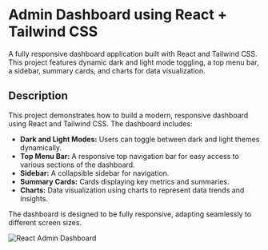 # Admin Dashboard using React + Tailwind CSS



A fully responsive dashboard application built with React and Tailwind CSS. This project features dynamic dark and light mode toggling, a top menu bar, a sidebar, summary cards, and charts for data visualization.

## Description

This project demonstrates how to build a modern, responsive dashboard using React and Tailwind CSS. The dashboard includes:

- **Dark and Light Modes:** Users can toggle between dark and light themes dynamically.
- **Top Menu Bar:** A responsive top navigation bar for easy access to various sections of the dashboard.
- **Sidebar:** A collapsible sidebar for navigation.
- **Summary Cards:** Cards displaying key metrics and summaries.
- **Charts:** Data visualization using charts to represent data trends and insights.

The dashboard is designed to be fully responsive, adapting seamlessly to different screen sizes.

![React Admin Dashboard](https://github.com/YousafKhan1/React-Tailwind-Simple-Dashboard/assets/53962585/a0478564-2f60-4451-b907-2bf9dc770b39)
